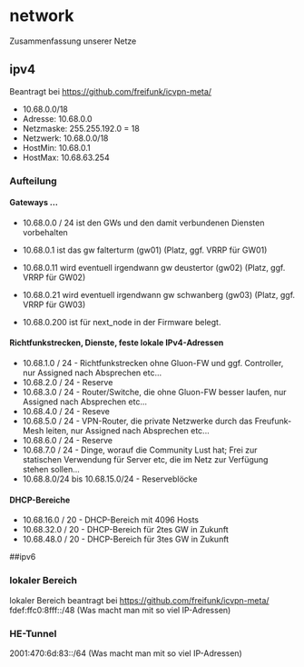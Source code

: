 # network
Zusammenfassung unserer Netze

## ipv4

Beantragt bei https://github.com/freifunk/icvpn-meta/
* 10.68.0.0/18
* Adresse: 10.68.0.0
* Netzmaske: 255.255.192.0 = 18
* Netzwerk: 10.68.0.0/18
* HostMin: 10.68.0.1
* HostMax: 10.68.63.254

### Aufteilung

#### Gateways ...
* 10.68.0.0 / 24 ist den GWs und den damit verbundenen Diensten vorbehalten

* 10.68.0.1 ist das gw falterturm (gw01)
(Platz, ggf. VRRP für GW01)
* 10.68.0.11 wird eventuell irgendwann gw deustertor (gw02)
(Platz, ggf. VRRP für GW02)
* 10.68.0.21 wird eventuell irgendwann gw schwanberg (gw03)
(Platz, ggf. VRRP für GW03)

* 10.68.0.200 ist für next_node in der Firmware belegt.
 
#### Richtfunkstrecken, Dienste, feste lokale IPv4-Adressen
* 10.68.1.0 / 24 - Richtfunkstrecken ohne Gluon-FW und ggf. Controller, nur Assigned nach Absprechen etc...
* 10.68.2.0 / 24 - Reserve
* 10.68.3.0 / 24 - Router/Switche, die ohne Gluon-FW besser laufen, nur Assigned nach Absprechen etc...
* 10.68.4.0 / 24 - Reseve
* 10.68.5.0 / 24 - VPN-Router, die private Netzwerke durch das Freufunk-Mesh leiten, nur Assigned nach Absprechen etc...
* 10.68.6.0 / 24 - Reserve
* 10.68.7.0 / 24 - Dinge, worauf die Community Lust hat; Frei zur statischen Verwendung für Server etc, die im Netz zur Verfügung stehen sollen...
* 10.68.8.0/24 bis 10.68.15.0/24 - Reserveblöcke

#### DHCP-Bereiche

* 10.68.16.0 / 20 - DHCP-Bereich mit 4096 Hosts
* 10.68.32.0 / 20 - DHCP-Bereich für 2tes GW in Zukunft
* 10.68.48.0 / 20 - DHCP-Bereich für 3tes GW in Zukunft

##ipv6

### lokaler Bereich
lokaler Bereich beantragt bei https://github.com/freifunk/icvpn-meta/
fdef:ffc0:8fff::/48
(Was macht man mit so viel IP-Adressen)

### HE-Tunnel
2001:470:6d:83::/64
(Was macht man mit so viel IP-Adressen)
